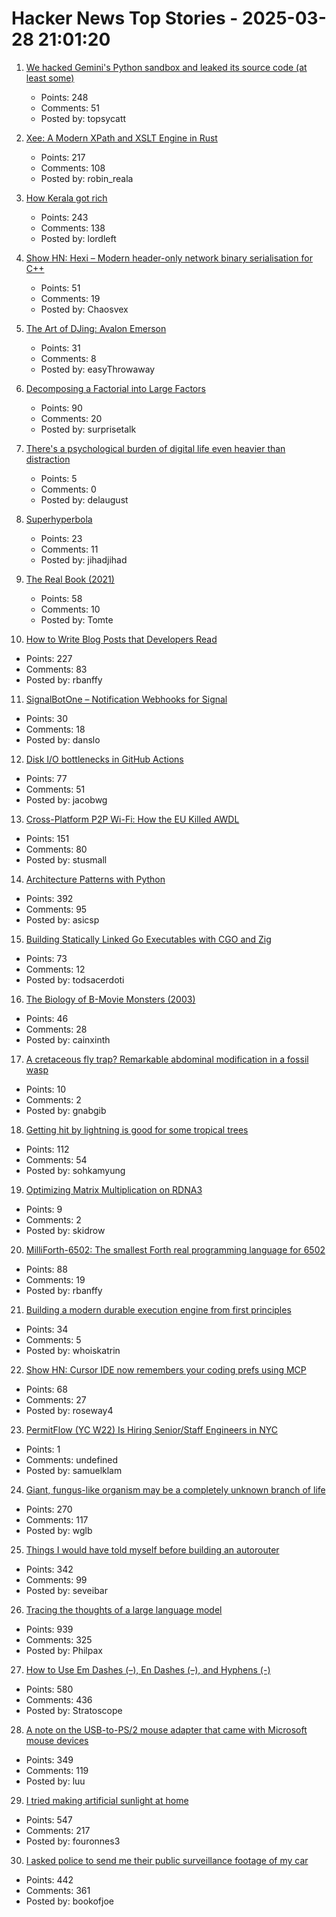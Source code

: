 # Hacker News Top Stories - 2025-03-28 21:01:20

1. [We hacked Gemini's Python sandbox and leaked its source code (at least some)](https://www.landh.tech/blog/20250327-we-hacked-gemini-source-code/)
   - Points: 248
   - Comments: 51
   - Posted by: topsycatt

2. [Xee: A Modern XPath and XSLT Engine in Rust](https://blog.startifact.com/posts/xee/)
   - Points: 217
   - Comments: 108
   - Posted by: robin_reala

3. [How Kerala got rich](https://aeon.co/essays/how-did-kerala-go-from-poor-to-prosperous-among-indias-states)
   - Points: 243
   - Comments: 138
   - Posted by: lordleft

4. [Show HN: Hexi – Modern header-only network binary serialisation for C++](https://github.com/EmberEmu/Hexi)
   - Points: 51
   - Comments: 19
   - Posted by: Chaosvex

5. [The Art of DJing: Avalon Emerson](https://it.ra.co/features/3392)
   - Points: 31
   - Comments: 8
   - Posted by: easyThrowaway

6. [Decomposing a Factorial into Large Factors](https://terrytao.wordpress.com/2025/03/26/decomposing-a-factorial-into-large-factors/)
   - Points: 90
   - Comments: 20
   - Posted by: surprisetalk

7. [There's a psychological burden of digital life even heavier than distraction](https://www.chrbutler.com/digital-echoes-and-unquiet-minds)
   - Points: 5
   - Comments: 0
   - Posted by: delaugust

8. [Superhyperbola](https://www.johndcook.com/blog/2025/03/27/superhyperbola/)
   - Points: 23
   - Comments: 11
   - Posted by: jihadjihad

9. [The Real Book (2021)](https://99percentinvisible.org/episode/the-real-book/)
   - Points: 58
   - Comments: 10
   - Posted by: Tomte

10. [How to Write Blog Posts that Developers Read](https://refactoringenglish.com/chapters/write-blog-posts-developers-read/)
   - Points: 227
   - Comments: 83
   - Posted by: rbanffy

11. [SignalBotOne – Notification Webhooks for Signal](https://signalbot.one/)
   - Points: 30
   - Comments: 18
   - Posted by: danslo

12. [Disk I/O bottlenecks in GitHub Actions](https://depot.dev/blog/uncovering-disk-io-bottlenecks-github-actions-ci)
   - Points: 77
   - Comments: 51
   - Posted by: jacobwg

13. [Cross-Platform P2P Wi-Fi: How the EU Killed AWDL](https://www.ditto.com/blog/cross-platform-p2p-wi-fi-how-the-eu-killed-awdl)
   - Points: 151
   - Comments: 80
   - Posted by: stusmall

14. [Architecture Patterns with Python](https://www.cosmicpython.com/book/preface.html)
   - Points: 392
   - Comments: 95
   - Posted by: asicsp

15. [Building Statically Linked Go Executables with CGO and Zig](https://calabro.io/zig-cgo)
   - Points: 73
   - Comments: 12
   - Posted by: todsacerdoti

16. [The Biology of B-Movie Monsters (2003)](https://fathom.lib.uchicago.edu/2/21701757/)
   - Points: 46
   - Comments: 28
   - Posted by: cainxinth

17. [A cretaceous fly trap? Remarkable abdominal modification in a fossil wasp](https://bmcbiol.biomedcentral.com/articles/10.1186/s12915-025-02190-2)
   - Points: 10
   - Comments: 2
   - Posted by: gnabgib

18. [Getting hit by lightning is good for some tropical trees](https://www.caryinstitute.org/news-insights/press-release/getting-hit-lightning-good-some-tropical-trees)
   - Points: 112
   - Comments: 54
   - Posted by: sohkamyung

19. [Optimizing Matrix Multiplication on RDNA3](https://seb-v.github.io/optimization/update/2025/01/20/Fast-GPU-Matrix-multiplication.html)
   - Points: 9
   - Comments: 2
   - Posted by: skidrow

20. [MilliForth-6502: The smallest Forth real programming language for 6502](https://github.com/agsb/milliForth-6502)
   - Points: 88
   - Comments: 19
   - Posted by: rbanffy

21. [Building a modern durable execution engine from first principles](https://restate.dev/blog/building-a-modern-durable-execution-engine-from-first-principles/)
   - Points: 34
   - Comments: 5
   - Posted by: whoiskatrin

22. [Show HN: Cursor IDE now remembers your coding prefs using MCP](undefined)
   - Points: 68
   - Comments: 27
   - Posted by: roseway4

23. [PermitFlow (YC W22) Is Hiring Senior/Staff Engineers in NYC](https://jobs.ashbyhq.com/permitflow?departmentId=d33195eb-8978-4439-abc6-5a8a072de808)
   - Points: 1
   - Comments: undefined
   - Posted by: samuelklam

24. [Giant, fungus-like organism may be a completely unknown branch of life](https://www.livescience.com/animals/giant-fungus-like-organism-may-be-a-completely-unknown-branch-of-life)
   - Points: 270
   - Comments: 117
   - Posted by: wglb

25. [Things I would have told myself before building an autorouter](https://blog.autorouting.com/p/13-things-i-would-have-told-myself)
   - Points: 342
   - Comments: 99
   - Posted by: seveibar

26. [Tracing the thoughts of a large language model](https://www.anthropic.com/research/tracing-thoughts-language-model)
   - Points: 939
   - Comments: 325
   - Posted by: Philpax

27. [How to Use Em Dashes (–), En Dashes (–), and Hyphens (-)](https://www.merriam-webster.com/grammar/em-dash-en-dash-how-to-use)
   - Points: 580
   - Comments: 436
   - Posted by: Stratoscope

28. [A note on the USB-to-PS/2 mouse adapter that came with Microsoft mouse devices](https://devblogs.microsoft.com/oldnewthing/20250325-00/?p=110993)
   - Points: 349
   - Comments: 119
   - Posted by: luu

29. [I tried making artificial sunlight at home](https://victorpoughon.fr/i-tried-making-artificial-sunlight-at-home/)
   - Points: 547
   - Comments: 217
   - Posted by: fouronnes3

30. [I asked police to send me their public surveillance footage of my car](https://cardinalnews.org/2025/03/28/i-drove-300-miles-in-rural-virginia-then-asked-police-to-send-me-their-public-surveillance-footage-of-my-car-heres-what-i-learned/)
   - Points: 442
   - Comments: 361
   - Posted by: bookofjoe

